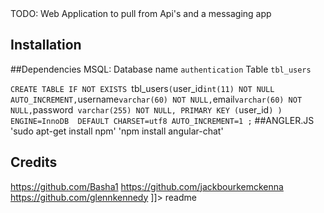 <snippet>
  <content><![CDATA[
# ${1:Web Project}

TODO: Web Application to pull from Api's and a messaging app

## Installation

##Dependencies
MSQL:
Database name `authentication`
Table `tbl_users`


`CREATE TABLE IF NOT EXISTS `tbl_users` (
  `user_id` int(11) NOT NULL AUTO_INCREMENT,
  `username` varchar(60) NOT NULL,
  `email` varchar(60) NOT NULL,
  `password` varchar(255) NOT NULL,
  PRIMARY KEY (`user_id`)
) ENGINE=InnoDB  DEFAULT CHARSET=utf8 AUTO_INCREMENT=1 ;`
##ANGLER.JS 
'sudo apt-get install npm'
'npm install angular-chat'


## Credits
https://github.com/Basha1
https://github.com/jackbourkemckenna
https://github.com/glennkennedy
]]></content>
  <tabTrigger>readme</tabTrigger>
</snippet>
